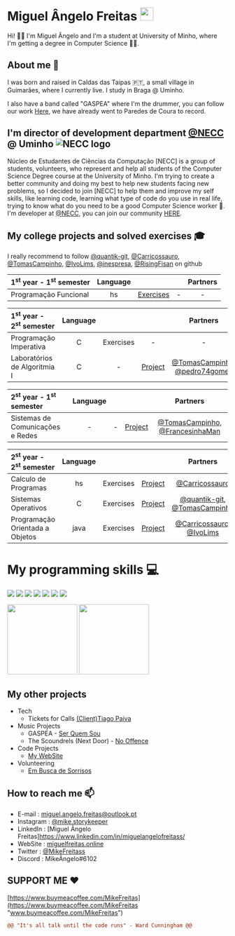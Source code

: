 # Miguel Ângelo Freitas <img src="https://raw.githubusercontent.com/MartinHeinz/MartinHeinz/master/wave.gif" width="30px">

Hi! 👋😊 I'm Miguel Ângelo and I'm a student at University of Minho, where I'm getting a degree in Computer Science 👨‍💻.

## About me 👀

I was born and raised in Caldas das Taipas 🇵🇹, a small village in Guimarães, where I currently live. I study in Braga @ Uminho.

I also have a band called "GASPEA" where I'm the drummer, you can follow our work [Here](https://linktr.ee/gaspea "GASPEA linktree"), we have already went to Paredes de Coura to record.

## I'm director of development department [@NECC](https://github.com/NECC) @ Uminho ![NECC logo](https://cdn.discordapp.com/avatars/782294405704581160/1cbe60e471f3c9cc4979479ca2ae5e24.png?size=64)

Núcleo de Estudantes de Ciências da Computação [NECC] is a group of students, volunteers, who represent and help all students of the Computer Science Degree course at the University of Minho. I'm trying to create a better community and doing my best to help new students facing new problems, so I decided to join [NECC] to help them and improve my self skills, like learning code, learning what type of code do you use in real life, trying to know what do you need to be a good Computer Science worker 🤖. I'm developer at [@NECC](https://github.com/NECC), you can join our community [HERE](http://bit.ly/DiscordLCC).


<!--
**MrNameless10/MrNameless10** is a ✨ _special_ ✨ repository because its `README.md` (this file) appears on your GitHub profile.

Here are some ideas to get you started:

- 🔭 I’m currently working on ...
- 🌱 I’m currently learning ...
- 👯 I’m looking to collaborate on ...
- 🤔 I’m looking for help with ...
- 💬 Ask me about ...
- 📫 How to reach me: ...
- 😄 Pronouns: ...
- ⚡ Fun fact: ...
-->


## My college projects and solved exercises 🎓
I really recommend to follow [@quantik-git](https://github.com/quantik-git), [@Carricossauro](https://github.com/Carricossauro), [@TomasCampinho](https://github.com/TomasCampinho), [@IvoLims](https://github.com/IvoLims), [@inespresa](https://github.com/inespresa), [@RisingFisan](https://github.com/RisingFisan) on github


|   1<sup>st</sup> year - 1<sup>st</sup> semester   |Language||| Partners |
| :---         | :---:         |     :---:      |          :---: |          :---: |
| Programação Funcional| hs         |[Exercises](https://github.com/MrNameless10/Programacao-Funcional)| - | - |   


|   1<sup>st</sup> year - 2<sup>st</sup> semester   |Language||| Partners |
| :---         | :---:         |     :---:      |          :---: |          :---: |
| Programação Imperativa| C         |Exercises| - | - |   
| Laboratórios de Algoritmia I| C         |-| [Project](https://github.com/MrNameless10/LA1-PL2-G07) |   [@TomasCampinho](https://github.com/TomasCampinho), [@pedro74gomes](https://github.com/pedro74gomes)            |


|   2<sup>st</sup> year - 1<sup>st</sup> semester   |Language||| Partners |
| :---         | :---:         |     :---:      |          :---: |          :---: |
| Sistemas de Comunicações e Redes| -         |  -  | [Project](https://github.com/MrNameless10/SCR) |   [@TomasCampinho](https://github.com/TomasCampinho), [@FrancesinhaMan](https://github.com/FrancesinhaMan)            |


|   2<sup>st</sup> year - 2<sup>st</sup> semester   |Language||| Partners |
| :---         | :---:         |     :---:      |          :---: |          :---: |
| Calculo de Programas| hs         |  Exercises  | [Project](https://github.com/MrNameless10/Calculo-de-Programas) |   [@Carricossauro](https://github.com/Carricossauro)            |
| Sistemas Operativos | C         |  Exercises  | [Project](https://github.com/MrNameless10/Projecto-SO) |   [@quantik-git](https://github.com/quantik-git), [@TomasCampinho](https://github.com/TomasCampinho)           |
| Programação Orientada a Objetos | java         |  Exercises  | [Project](https://github.com/MrNameless10/POO-FM) |   [@Carricossauro](https://github.com/Carricossauro), [@IvoLims](https://github.com/IvoLims)           |




# My programming skills 💻

![](https://img.shields.io/badge/Code-VisualStudioCode-informational?style=flat&logo=visual-studio-code&logoColor=white&color=blue)
![](https://img.shields.io/badge/Code-Haskell-informational?style=flat&logo=haskell&logoColor=white&color=blue)
![](https://img.shields.io/badge/Code-C-informational?style=flat&logo=c&logoColor=white&color=blue)
![](https://img.shields.io/badge/Code-HTML-informational?style=flat&logo=html5&logoColor=white&color=blue)
![](https://img.shields.io/badge/Code-CSS-informational?style=flat&logo=css3&logoColor=white&color=blue)
![](https://img.shields.io/badge/Code-Python-informational?style=flat&logo=python&logoColor=white&color=blue)
![](https://img.shields.io/badge/Code-JAVA-informational?style=flat&logo=java&logoColor=white&color=blue)


<img height="160" src="https://github-readme-stats.vercel.app/api?username=mrnameless10&count_private=true&theme=dark&show_icons=true"> <img height="160" src="https://github-readme-stats.vercel.app/api/top-langs/?username=MrNameless10&langs_count=5&theme=dark&layout=compact">


## My other projects 
* Tech
  * Tickets for Calls [(Client)Tiago Paiva](https://github.com/MrNameless10/ChamadasAleatoriasBot-1)
* Music Projects
  * GASPEA - [Ser Quem Sou](https://www.youtube.com/watch?v=kGMe_rXcDOU&ab_channel=GASPEA) [](https://img.shields.io/youtube/views/kGMe_rXcDOU?style=social)
  * The Scoundrels (Next Door) - [No Offence](https://youtu.be/4XcOEYNk7R4)
* Code Projects
  * [My WebSite](https://miguelfreitas.online/ "Miguel Freitas Website")
* Volunteering
  * [Em Busca de Sorrisos](https://www.facebook.com/embuscadesorrisosesct/)


## How to reach me 📫
* E-mail : miguel.angelo.freitas@outlook.pt
* Instagram : [@mike.storykeeper](https://www.instagram.com/mike.storykeeper "@mike.storykeeper")
* LinkedIn : [Miguel Ângelo Freitas]https://www.linkedin.com/in/miguelangelofreitass/
* WebSite : [miguelfreitas.online](https://miguelfreitas.online/ "Miguel Freitas Website")
* Twitter : [@MikeFreitass](https://twitter.com/MikeFreitass "@MikeFreitass")
* Discord : MikeÂngelo#6102

## SUPPORT ME ❤
[https://www.buymeacoffee.com/MikeFreitas](https://www.buymeacoffee.com/MikeFreitas "www.buymeacoffee.com/MikeFreitas")

```diff
@@ "It's all talk until the code runs" - Ward Cunningham @@
```
[](https://img.shields.io/github/followers/MrNameless10?style=social)

